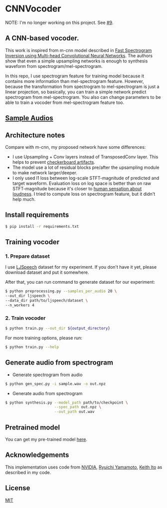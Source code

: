 # CNNVocoder
NOTE: I'm no longer working on this project. See [#9](https://github.com/tuan3w/cnn_vocoder/issues/9#issuecomment-642700118).
## A CNN-based vocoder.

This work is inspired from m-cnn model described in [Fast Spectrogram Inversion using Multi-head Convolutional Neural Networks](https://arxiv.org/abs/1808.06719).
The authors show that even a simple upsampling networks is enough to synthesis waveform from spectrogram/mel-spectrogram.

In this repo, I use spectrogram feature for training model because it contains more information than mel-spectrogram feature. However, because the transformation from spectrogram to mel-spectrogram is just a linear projection, so basically, you can train a simple network predict spectrogram from mel-spectrogram. You also can change parameters to be able to train a vocoder from mel-spectrogram feature too.

## [Sample Audios](https://soundcloud.com/nguyen-duc-tuan-80422561/sets/cnn-vocoder-samples)

## Architecture notes

Compare with m-cnn, my proposed network have some differences:
- I use Upsampling + Conv layers instead of TransposedConv layer. This helps to prevent [checkerboard artifacts](https://distill.pub/2016/deconv-checkerboard/).
- The model use a lot of residual blocks pre/after the upsampling module to make network larger/deeper.
- I only used l1 loss between log-scale STFT-magnitude of predicted and target waveform. Evaluation loss on log space is better than on raw STFT-magnitude because it's closer to [human sensation about loudness](http://faculty.tamuc.edu/cbertulani/music/lectures/Lec12/Lec12.pdf). I tried to compute loss on spectrogram feature, but it didn't help much.

## Install requirements

```bash
$ pip install -r requirements.txt
```
## Training vocoder
### 1. Prepare dataset

I use [LJSpeech](https://keithito.com/LJ-Speech-Dataset/) dataset for my experiment. If you don't have it yet, please download dataset and put it somewhere.

After that, you can run command to generate dataset for our experiment:

```bash
$ python preprocessing.py --samples_per_audio 20 \ 
--out_dir ljspeech \
--data_dir path/to/ljspeech/dataset \
--n_workers 4
```

### 2. Train vocoder

```bash
$ python train.py --out_dir ${output_directory}
```
For more training options, please run:
```bash
$ python train.py --help
```

## Generate audio from spectrogram
- Generate spectrogram from audio
```bash
$ python gen_spec.py -i sample.wav -o out.npz
```
- Generate audio from spectrogram

```bash
$ python synthesis.py --model_path path/to/checkpoint \
                      --spec_path out.npz \
                      --out_path out.wav
```

## Pretrained model
You can get my pre-trained model [here](https://drive.google.com/drive/folders/1aUwC8PFXnpWJuAKlhXP3HsOLesNgELn-?usp=sharing).

## Acknowledgements
This implementation uses code from [NVIDIA](https://github.com/NVIDIA), [Ryuichi Yamamoto](https://github.com/r9y9), [Keith Ito](https://github.com/keithito) as described in my code.

## License
[MIT](LICENSE)
